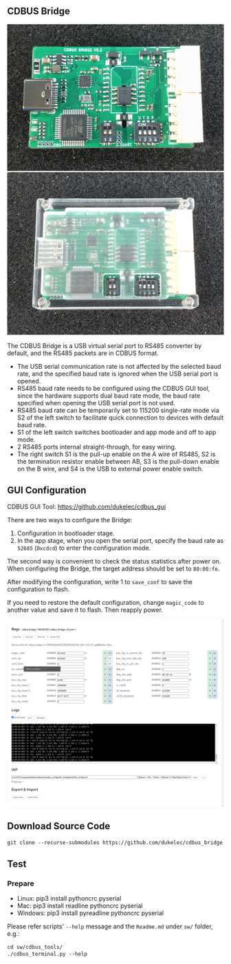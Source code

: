 ## CDBUS Bridge

<img alt="cdbus_bridge" src="doc/img/cdbridge5.2.jpg">  
<img alt="cdbus_bridge" src="doc/img/cdbridge5.2_case.jpg">

The CDBUS Bridge is a USB virtual serial port to RS485 converter by default, and the RS485 packets are in CDBUS format.

 - The USB serial communication rate is not affected by the selected baud rate, and the specified baud rate is ignored when the USB serial port is opened.
 - RS485 baud rate needs to be configured using the CDBUS GUI tool, since the hardware supports dual baud rate mode, the baud rate specified when opening the USB serial port is not used.
 - RS485 baud rate can be temporarily set to 115200 single-rate mode via S2 of the left switch to facilitate quick connection to devices with default baud rate.
 - S1 of the left switch switches bootloader and app mode and off to app mode.
 - 2 RS485 ports internal straight-through, for easy wiring.
 - The right switch S1 is the pull-up enable on the A wire of RS485, S2 is the termination resistor enable between AB, S3 is the pull-down enable on the B wire, and S4 is the USB to external power enable switch.


## GUI Configuration

CDBUS GUI Tool: https://github.com/dukelec/cdbus_gui

There are two ways to configure the Bridge:
1. Configuration in bootloader stage.
2. In the app stage, when you open the serial port, specify the baud rate as `52685` (`0xcdcd`) to enter the configuration mode.

The second way is convenient to check the status statistics after power on.  
When configuring the Bridge, the target address should be set to `80:00:fe`.


After modifying the configuration, write 1 to `save_conf` to save the configuration to flash.

If you need to restore the default configuration, change `magic_code` to another value and save it to flash. Then reapply power.

<img src="doc/img/cdgui2.png">


## Download Source Code

```
git clone --recurse-submodules https://github.com/dukelec/cdbus_bridge
```

## Test

### Prepare
 - Linux: pip3 install pythoncrc pyserial
 - Mac: pip3 install readline pythoncrc pyserial
 - Windows: pip3 install pyreadline pythoncrc pyserial

Please refer scripts' `--help` message and the `Readme.md` under `sw/` folder, e.g.:

```
cd sw/cdbus_tools/
./cdbus_terminal.py --help
```

